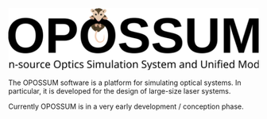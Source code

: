 ![OPOSSUM](logo/Logo_text.svg)

The OPOSSUM software is a platform for simulating optical systems. In particular, it is developed for the design of large-size laser systems.

Currently OPOSSUM is in a very early development / conception phase.
